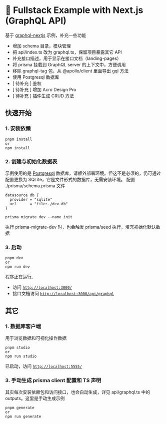 # 🚀 Fullstack Example with Next.js (GraphQL API)

基于 [graphql-nextjs](https://github.com/prisma/prisma-examples/tree/latest/typescript/graphql-nextjs) 示例，补充一些功能
- 增加 schema 目录，模块管理
- 把 api/index.ts 改为 graphql.ts，保留项目暴露其它 API
- 补充接口描述，用于显示在接口文档（landing-pages）
- 将 prisma 挂载到 GraphQL server 的上下文中，方便调用
- 移除 graphql-tag 包，从 @apollo/client 里面导出 gql 方法
- 使用 Postgresql 数据库
- [ 待补充 ] 鉴权
- [ 待补充 ] 增加 Acro Design Pro
- [ 待补充 ] 插件生成 CRUD 方法

## 快速开始

### 1. 安装依懒

```
pnpm install
or
npm install
```

### 2. 创建与初始化数据表
示例使用的是 [Postgresql](https://www.prisma.io/docs/getting-started/setup-prisma/add-to-existing-project/relational-databases/connect-your-database-typescript-postgres) 数据库，请额外部署环境。但这不是必须的，仍可通过配置更换为 SQLite，它是文件形式的数据库，无需安装环境。
配置 ./prisma/schema.prisma 文件
```
datasource db {
  provider = "sqlite"
  url      = "file:./dev.db"
}
```

```
prisma migrate dev --name init
```
执行 prisma-migrate-dev 时，也会触发 prisma/seed 执行，填充初始化默认数据


### 3. 启动

```
pnpm dev
or
npm run dev
```

程序正在运行,
- 访问 [`http://localhost:3000/`](http://localhost:3000/) 
- 接口文档访问 [`http://localhost:3000/api/graphql`](http://localhost:3000/api/graphql)

## 其它
### 1. 数据库客户端
用于浏览数据和可视化操作数据
```
pnpm studio
or
npm run studio
```
已启动，访问 [`http://localhost:5555/`](http://localhost:5555/)

### 3. 手动生成 prisma client 配置和 TS 声明
其实每次安装依赖包和访问接口，也会自动生成，详见 api/graphql.ts 中的 outputs。这里是手动生成示例
```
pnpm generate
or
npm run generate
```
